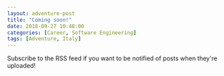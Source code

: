 ```yaml
---
layout: adventure-post
title: "Coming soon!"
date: 2018-09-27 10:48:00
categories: [Career, Software Engineering]
tags: [Adventure, Italy]
---
```


Subscribe to the RSS feed if you want to be notified of posts when they're uploaded!

[//]: # 'External Links'
